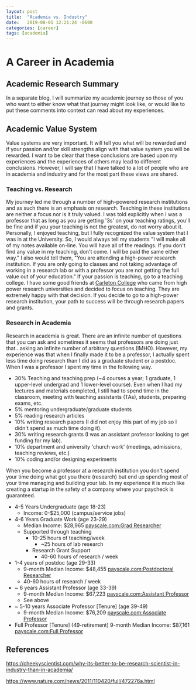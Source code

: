```yaml
---
layout: post
title:  "Academia vs. Industry"
date:   2019-08-01 12:21:24 -0600
categories: [career]
tags: [academia]
---
```


# A Career in Academia

## Academic Research Summary

In a separate blog, I will summarize my academic journey so those of you who want to either know what that journey might look like, or would like to put these comments into context can read about my experiences. 

## Academic Value System

 Value systems are very important. It will tell you what will be rewarded and if your passion and/or skill strengths align with that value system you will be rewarded. I want to be clear that these conclusions are based upon my experiences and the experiences of others may lead to different conclusions. However, I will say that I have talked to a lot of people who are in academia and industry and for the most part these views are shared.

 ### Teaching vs. Research

 My journey led me through a number of high-powered research institutions and as such there is an emphasis on research. Teaching in these institutions are neither a focus nor is it truly valued. I was told explicitly when I was a professor that as long as you are getting '3s' on your teaching ratings, you'll be fine and if you your teaching is not the greatest, do not worry about it. Personally, I enjoyed teaching, but I fully recognized the value system that I was in at the University. So, I would always tell my students "I will make all of my notes available on-line. You will have all of the readings. If you don't find any value in my teaching, don't come. I will be paid the same either way." I also would tell them, "You are attending a high-power research institution. If you are only going to classes and not taking advantage of working in a research lab or with a professor you are not getting the full value out of your education."
If your passion is teaching, go to a teaching college. I have some good friends at [Carleton College](https://carleton.edu) who came from high power research universities and decided to focus on teaching. They are extremely happy with that decision. If you decide to go to a high-power research institution, your path to success will be through research papers and grants. 

### Research in Academia

Research in academia is great. There are an infinite number of questions that you can ask and sometimes it seems that professors are doing just that...asking an infinite number of arbitrary questions (IMHO). However, my experience was that when I finally made it to be a professor, I actually spent less time doing research than I did as a graduate student or a postdoc. 
When I was a professor I spent my time in the following way. 

* 30% Teaching and teaching prep (~4 courses a year; 1 graduate, 1 upper-level undergrad and 1 lower-level course).  Even when I had my lectures and materials completed, I still had to spend time in the classroom, meeting with teaching assistants (TAs), students, preparing exams, etc.
* 5% mentoring undergraduate/graduate students
* 5% reading research articles
* 10% writing research papers (I did not enjoy this part of my job so I didn't spend as much time doing it).
* 30% writing research grants (I was an assistant professor looking to get funding for my lab).
* 10% department and university 'church work' (meetings, admissions, teaching reviews, etc.)
* 10% coding and/or designing experiments

When you become a professor at a research institution you don't spend your time doing what got you there (research) but end up spending most of your time managing and building your lab. In my experience it is much like creating a startup in the safety of a company where your paycheck is guaranteed.

* 4-5 Years Undergraduate (age 18-23)
    * Income: 0-$25,000 (campus/service jobs)
* 4-6 Years Graduate Work (age 23-29)
    * Median Income:  $28,965 [payscale.com:Grad Researcher](https://www.payscale.com/research/US/Job=Graduate_Student_Researcher/Salary) 
    * Supported through teaching
        * 10-25 hours of teaching/week
            * ~25 hours of lab research
        * Research Grant Support
            * 40-60 hours of research / week
* 1-4 years of postdoc (age 29-33)
    * 9-month Median Income:  $48,455 [payscale.com:Postdoctoral Researcher](https://www.payscale.com/research/US/Job=Postdoctoral_Research_Associate/Salary)
    * 40-60 hours of research / week
* ~ 6 years Assistant Professor (age 33-39)
    * 9-month Median Income:  $67,223 [payscale.com:Assistant Professor](https://www.payscale.com/research/US/Job=Assistant_Professor%2C_Postsecondary_%2F_Higher_Education/Salary)
    * See above
* ~ 5-10 years Associate Professor [Tenure] (age 39-49)
    * 9-month Median Income: $76,209 [payscale.com:Associate Professor](https://www.payscale.com/research/US/Job=Associate_Professor%2C_Postsecondary_%2F_Higher_Education/Salary)
* Full Professor  [Tenure] (49-retirement)
    9-month Median Income:  $87,161 [payscale.com:Full Professor](https://www.payscale.com/research/US/Job=Associate_Professor%2C_Postsecondary_%2F_Higher_Education/Salary)

## References 
https://cheekyscientist.com/why-its-better-to-be-research-scientist-in-industry-than-in-academia/

https://www.nature.com/news/2011/110420/full/472276a.html